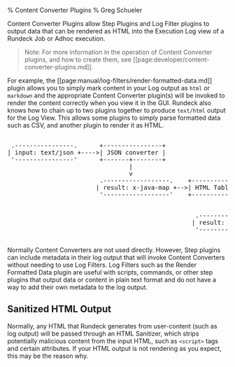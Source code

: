 % Content Converter Plugins
% Greg Schueler


Content Converter Plugins allow Step Plugins and Log Filter plugins to
output data that can be rendered as HTML into the Execution Log view
of a Rundeck Job or Adhoc execution.

> Note: For more information in the operation of Content Converter plugins, and how to create them, see [[page:developer/content-converter-plugins.md]].

For example, the [[page:manual/log-filters/render-formatted-data.md]] plugin
allows you to simply mark content in your Log output as `html` or `markdown` 
and the appropriate Content Converter plugin(s) will be invoked to render
the content correctly when you view it in the GUI. Rundeck also knows how to chain up to two plugins together
to produce `text/html` output for the Log View.  This allows some plugins to 
simply parse formatted data such as CSV, and another plugin to render it as HTML.

<pre class="diagram">

 .----------------.      +----------------+   
| input: text/json +---->| JSON converter |
 '----------------'      +-------+--------+   
                                 |
                                 v
                         .------------------.    +----------------------+
                        | result: x-java-map +-->| HTML Table converter |
                         '------------------'    +----------+-----------+
                                                            |
                                                            v
                                                   .------------------.
						                          | result: text/html  |
						                           '------------------'

</pre>

Normally Content Converters are not used directly. However,
Step plugins can include metadata in their log output that will invoke
Content Converters without needing to use Log Filters.  Log Filters such as the Render Formatted Data
plugin are
useful with scripts, commands, or other step plugins that output
data or content in plain text format and do not have a way to add
their own metadata to the log output.

## Sanitized HTML Output

Normally, any HTML that Rundeck generates from user-content (such as log output) will 
be passed through an HTML Sanitizer, which strips potentially malicious content
from the input HTML, such as `<script>` tags and certain attributes.
If your HTML output is not rendering as you expect, this may be the reason why.